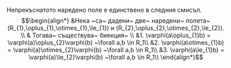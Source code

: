 Непрекъснатото наредено поле е единствено в следния смисъл.
$$\begin{align*}
&Нека ~са~ дадени~ две~ наредени~ полета~(R_{1},\oplus_{1},\otimes_{1},\le_{1}) и (R_{2},\oplus_{2},\otimes_{2},\le_{2}). \\
& Тогава~ съществува~ биекция~ \\
&1. \varphi(a\oplus_{1}b) = \varphi(a)\oplus_{2}\varphi(b) ~\forall a,b \in R_1\\
&2. \varphi(a\otimes_{1}b) = \varphi(a)\otimes_{2}\varphi(b) ~\forall a,b \in R_1\\
&3. \varphi(a\le_{1}b) = \varphi(a)\le_{2}\varphi(b) ~\forall a,b \in R_1\\
\end{align*}$$